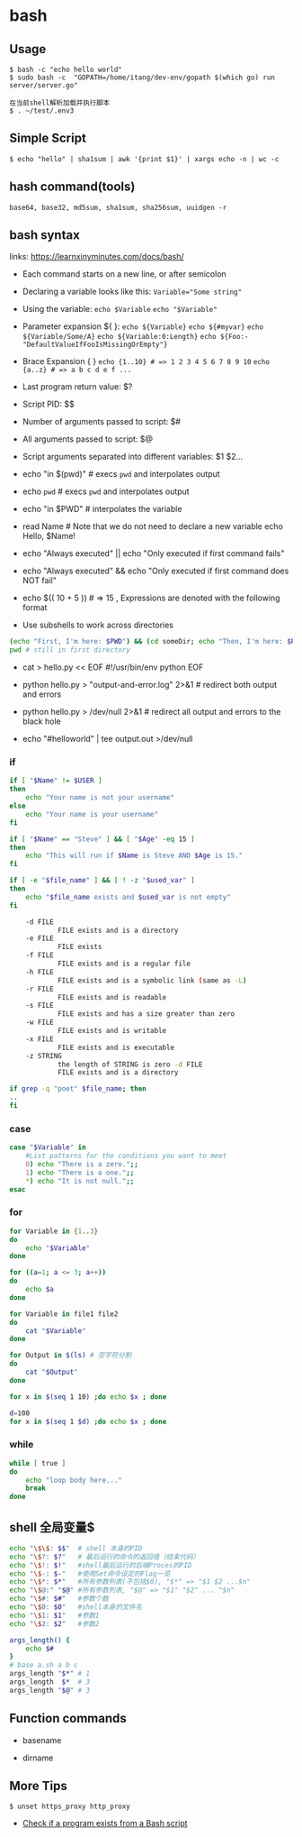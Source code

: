# bash

## Usage

    $ bash -c "echo hello world"
    $ sudo bash -c  "GOPATH=/home/itang/dev-env/gopath $(which go) run server/server.go"

    在当前shell解析加载并执行脚本
    $ . ~/test/.env3

## Simple Script

    $ echo "hello" | sha1sum | awk '{print $1}' | xargs echo -n | wc -c

## hash command(tools)

`base64, base32, md5sum, sha1sum, sha256sum, uuidgen -r`

## bash syntax

links: https://learnxinyminutes.com/docs/bash/

* Each command starts on a new line, or after semicolon
* Declaring a variable looks like this: `Variable="Some string"`
* Using the variable: `echo $Variable` `echo "$Variable"`

* Parameter expansion ${ }:
    `echo ${Variable}`
    `echo ${#myvar}`
    `echo ${Variable/Some/A}`
    `echo ${Variable:0:Length}`
    `echo ${Foo:-"DefaultValueIfFooIsMissingOrEmpty"}`
* Brace Expansion { }
    `echo {1..10} # => 1 2 3 4 5 6 7 8 9 10`
    `echo {a..z} # => a b c d e f ...`

* Last program return value:            $?
* Script PID:                           $$
* Number of arguments passed to script: $#
* All arguments passed to script:       $@
* Script arguments separated into different variables: $1 $2...

* echo "in $(pwd)" # execs `pwd` and interpolates output
* echo `pwd`       # execs `pwd` and interpolates output
* echo "in $PWD"   # interpolates the variable

* read Name # Note that we do not need to declare a new variable
    echo Hello, $Name!

* echo "Always executed" || echo "Only executed if first command fails"
* echo "Always executed" && echo "Only executed if first command does NOT fail"
* echo $(( 10 + 5 )) # => 15 , Expressions are denoted with the following format
* Use subshells to work across directories

```bash
(echo "First, I'm here: $PWD") && (cd someDir; echo "Then, I'm here: $PWD")
pwd # still in first directory
```

* cat > hello.py << EOF
    #!/usr/bin/env python
    EOF

* python hello.py > "output-and-error.log" 2>&1 # redirect both output and errors
* python hello.py > /dev/null 2>&1 # redirect all output and errors to the black hole

* echo "#helloworld" | tee output.out >/dev/null

### if

```bash
if [ "$Name" != $USER ]
then
    echo "Your name is not your username"
else
    echo "Your name is your username"
fi

if [ "$Name" == "Steve" ] && [ "$Age" -eq 15 ]
then
    echo "This will run if $Name is Steve AND $Age is 15."
fi

if [ -e "$file_name" ] && [ ! -z "$used_var" ]
then
    echo "$file_name exists and $used_var is not empty"
fi

    -d FILE
            FILE exists and is a directory
    -e FILE
            FILE exists
    -f FILE
            FILE exists and is a regular file
    -h FILE
            FILE exists and is a symbolic link (same as -L)
    -r FILE
            FILE exists and is readable
    -s FILE
            FILE exists and has a size greater than zero
    -w FILE
            FILE exists and is writable
    -x FILE
            FILE exists and is executable
    -z STRING
            the length of STRING is zero -d FILE
            FILE exists and is a directory

if grep -q "poet" $file_name; then
..
fi
```

### case

```bash
case "$Variable" in
    #List patterns for the conditions you want to meet
    0) echo "There is a zero.";;
    1) echo "There is a one.";;
    *) echo "It is not null.";;
esac
```

### for

```bash
for Variable in {1..3}
do
    echo "$Variable"
done

for ((a=1; a <= 3; a++))
do
    echo $a
done

for Variable in file1 file2
do
    cat "$Variable"
done

for Output in $(ls) # 空字符分割
do
    cat "$Output"
done

for x in $(seq 1 10) ;do echo $x ; done

d=100
for x in $(seq 1 $d) ;do echo $x ; done
```

### while

```bash
while [ true ]
do
    echo "loop body here..."
    break
done
```

## shell 全局变量$

```bash
echo "\$\$: $$"  # shell 本身的PID
echo "\$?: $?"   # 最后运行的命令的返回值（结束代码）
echo "\$!: $!"   #shell最后运行的后端Proces的PID
echo "\$-: $-"   #使用Set命令设定的Flag一览
echo "\$*: $*"   #所有参数列表(不包括$0), "$*" => "$1 $2 ...$n"
echo "\$@:" "$@" #所有参数列表, "$@" => "$1" "$2" ... "$n"
echo "\$#: $#"   #参数个数
echo "\$0: $0"   #shell本身的文件名
echo "\$1: $1"   #参数1
echo "\$2: $2"   #参数2

args_length() {
    echo $#
}
# base a.sh a b c
args_length "$*" # 1
args_length  $*  # 3
args_length "$@" # 3
```

## Function commands

* basename

* dirname

## More Tips

    $ unset https_proxy http_proxy

* [Check if a program exists from a Bash script](https://stackoverflow.com/questions/592620/check-if-a-program-exists-from-a-bash-script/677212#677212)
